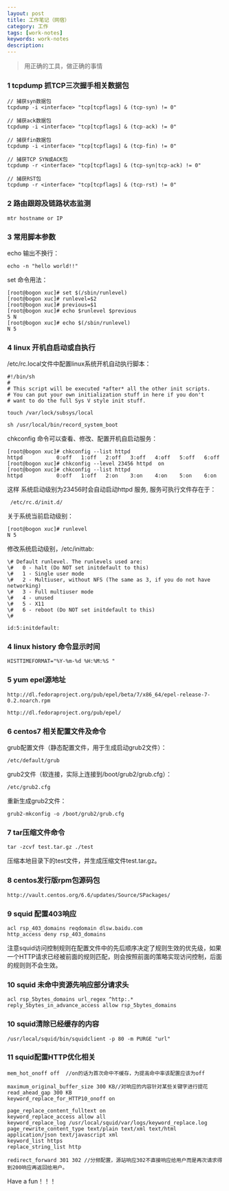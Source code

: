 ```yaml
---
layout: post
title: 工作笔记（网宿）
category: 工作
tags: [work-notes]
keywords: work-notes
description:
---
```


> 用正确的工具，做正确的事情

### 1 tcpdump 抓TCP三次握手相关数据包

	// 捕获syn数据包
	tcpdump -i <interface> "tcp[tcpflags] & (tcp-syn) != 0" 
	
	// 捕获ack数据包
	tcpdump -i <interface> "tcp[tcpflags] & (tcp-ack) != 0"

	// 捕获fin数据包
	tcpdump -i <interface> "tcp[tcpflags] & (tcp-fin) != 0"

	// 捕获TCP SYN或ACK包
	tcpdump -r <interface> "tcp[tcpflags] & (tcp-syn|tcp-ack) != 0"

	// 捕获RST包
	tcpdump -r <interface> "tcp[tcpflags] & (tcp-rst) != 0"

### 2 路由跟踪及链路状态监测

	mtr hostname or IP

### 3 常用脚本参数
	
echo 输出不换行：
	
	echo -n "hello world!!"

set 命令用法：

	[root@bogon xuc]# set $(/sbin/runlevel)
	[root@bogon xuc]# runlevel=$2
	[root@bogon xuc]# previous=$1
	[root@bogon xuc]# echo $runlevel $previous
	5 N
	[root@bogon xuc]# echo $(/sbin/runlevel)
	N 5

### 4 linux 开机自启动或自执行

/etc/rc.local文件中配置linux系统开机自动执行脚本：
	
	#!/bin/sh
	#
	# This script will be executed *after* all the other init scripts.
	# You can put your own initialization stuff in here if you don't
	# want to do the full Sys V style init stuff.

	touch /var/lock/subsys/local

	sh /usr/local/bin/record_system_boot
	
chkconfig 命令可以查看、修改、配置开机自启动服务：

	[root@bogon xuc]# chkconfig --list httpd
	httpd           0:off   1:off   2:off   3:off   4:off   5:off   6:off
	[root@bogon xuc]# chkconfig --level 23456 httpd  on
	[root@bogon xuc]# chkconfig --list httpd
	httpd           0:off   1:off   2:on    3:on    4:on    5:on    6:on

这样 系统启动级别为23456时会自动启动httpd 服务, 服务可执行文件存在于：
	
	 /etc/rc.d/init.d/

关于系统当前启动级别：

	[root@bogon xuc]# runlevel
	N 5

修改系统启动级别，/etc/inittab:
	
	\# Default runlevel. The runlevels used are:
	\#   0 - halt (Do NOT set initdefault to this)
	\#   1 - Single user mode
	\#   2 - Multiuser, without NFS (The same as 3, if you do not have networking)
	\#   3 - Full multiuser mode
	\#   4 - unused
	\#   5 - X11
	\#   6 - reboot (Do NOT set initdefault to this)
	\#

	id:5:initdefault:


### 4 linux history 命令显示时间

	HISTTIMEFORMAT="%Y-%m-%d %H:%M:%S "
	

### 5 yum epel源地址

	http://dl.fedoraproject.org/pub/epel/beta/7/x86_64/epel-release-7-0.2.noarch.rpm
	
	http://dl.fedoraproject.org/pub/epel/
	

### 6 centos7 相关配置文件及命令

grub配置文件（静态配置文件，用于生成启动grub2文件）：

	/etc/default/grub

grub2文件（软连接，实际上连接到/boot/grub2/grub.cfg）：

	/etc/grub2.cfg

重新生成grub2文件：

	grub2-mkconfig -o /boot/grub2/grub.cfg

### 7 tar压缩文件命令

	tar -zcvf test.tar.gz ./test

压缩本地目录下的test文件，并生成压缩文件test.tar.gz。


### 8 centos发行版rpm包源码包

	http://vault.centos.org/6.6/updates/Source/SPackages/

	
### 9 squid 配置403响应

	acl rsp_403_domains reqdomain dlsw.baidu.com
	http_access deny rsp_403_domains

注意squid访问控制规则在配置文件中的先后顺序决定了规则生效的优先级，如果一个HTTP请求已经被前面的规则匹配，则会按照前面的策略实现访问控制，后面的规则则不会生效。

### 10 squid 未命中资源先响应部分请求头

	acl rsp_5bytes_domains url_regex ^http:.*
	reply_5bytes_in_advance_access allow rsp_5bytes_domains

### 10 squid清除已经缓存的内容
	/usr/local/squid/bin/squidclient -p 80 -m PURGE "url"
	
### 11 squid配置HTTP优化相关
	mem_hot_onoff off  //on的话为首次命中不缓存，为提高命中率该配置应该为off
	
	maximum_original_buffer_size 300 KB//对响应的内容针对某些关键字进行提花
	read_ahead_gap 300 KB
	keyword_replace_for_HTTP10_onoff on
	
	page_replace_content_fulltext on
	keyword_replace_access allow all
	keyword_replace_log /usr/local/squid/var/logs/keyword_replace.log
	page_rewrite_content_type text/plain text/xml text/html application/json text/javascript xml
	keyword_list https
	replace_string_list http
	
	redirect_forward 301 302 //分频配置，源站响应302不直接响应给用户而是再次请求得到200响应再返回给用户。
	

Have a fun！！！